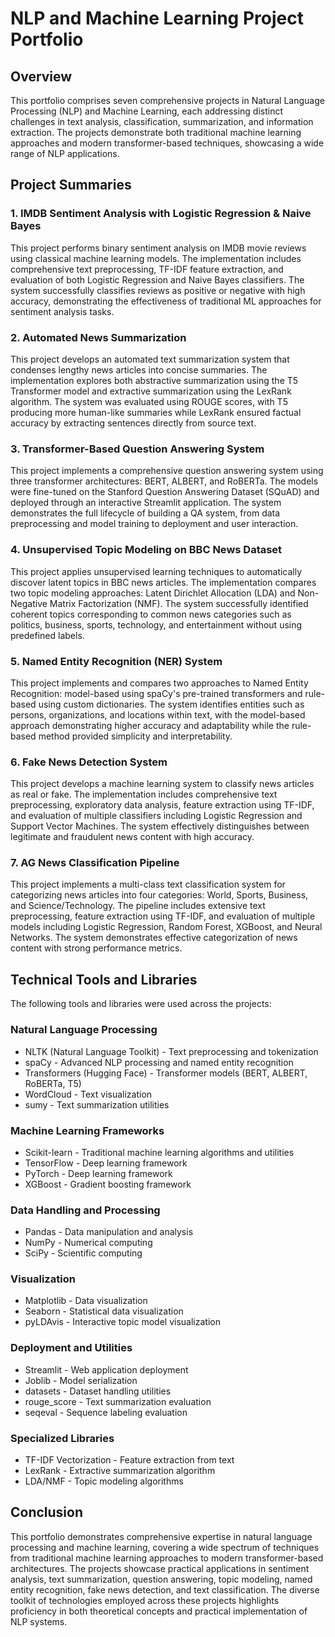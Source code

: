 # NLP and Machine Learning Project Portfolio

## Overview

This portfolio comprises seven comprehensive projects in Natural Language Processing (NLP) and Machine Learning, each addressing distinct challenges in text analysis, classification, summarization, and information extraction. The projects demonstrate both traditional machine learning approaches and modern transformer-based techniques, showcasing a wide range of NLP applications.

## Project Summaries

### 1. IMDB Sentiment Analysis with Logistic Regression & Naive Bayes

This project performs binary sentiment analysis on IMDB movie reviews using classical machine learning models. The implementation includes comprehensive text preprocessing, TF-IDF feature extraction, and evaluation of both Logistic Regression and Naive Bayes classifiers. The system successfully classifies reviews as positive or negative with high accuracy, demonstrating the effectiveness of traditional ML approaches for sentiment analysis tasks.

### 2. Automated News Summarization

This project develops an automated text summarization system that condenses lengthy news articles into concise summaries. The implementation explores both abstractive summarization using the T5 Transformer model and extractive summarization using the LexRank algorithm. The system was evaluated using ROUGE scores, with T5 producing more human-like summaries while LexRank ensured factual accuracy by extracting sentences directly from source text.

### 3. Transformer-Based Question Answering System

This project implements a comprehensive question answering system using three transformer architectures: BERT, ALBERT, and RoBERTa. The models were fine-tuned on the Stanford Question Answering Dataset (SQuAD) and deployed through an interactive Streamlit application. The system demonstrates the full lifecycle of building a QA system, from data preprocessing and model training to deployment and user interaction.

### 4. Unsupervised Topic Modeling on BBC News Dataset

This project applies unsupervised learning techniques to automatically discover latent topics in BBC news articles. The implementation compares two topic modeling approaches: Latent Dirichlet Allocation (LDA) and Non-Negative Matrix Factorization (NMF). The system successfully identified coherent topics corresponding to common news categories such as politics, business, sports, technology, and entertainment without using predefined labels.

### 5. Named Entity Recognition (NER) System

This project implements and compares two approaches to Named Entity Recognition: model-based using spaCy's pre-trained transformers and rule-based using custom dictionaries. The system identifies entities such as persons, organizations, and locations within text, with the model-based approach demonstrating higher accuracy and adaptability while the rule-based method provided simplicity and interpretability.

### 6. Fake News Detection System

This project develops a machine learning system to classify news articles as real or fake. The implementation includes comprehensive text preprocessing, exploratory data analysis, feature extraction using TF-IDF, and evaluation of multiple classifiers including Logistic Regression and Support Vector Machines. The system effectively distinguishes between legitimate and fraudulent news content with high accuracy.

### 7. AG News Classification Pipeline

This project implements a multi-class text classification system for categorizing news articles into four categories: World, Sports, Business, and Science/Technology. The pipeline includes extensive text preprocessing, feature extraction using TF-IDF, and evaluation of multiple models including Logistic Regression, Random Forest, XGBoost, and Neural Networks. The system demonstrates effective categorization of news content with strong performance metrics.

## Technical Tools and Libraries

The following tools and libraries were used across the projects:

### Natural Language Processing
- NLTK (Natural Language Toolkit) - Text preprocessing and tokenization
- spaCy - Advanced NLP processing and named entity recognition
- Transformers (Hugging Face) - Transformer models (BERT, ALBERT, RoBERTa, T5)
- WordCloud - Text visualization
- sumy - Text summarization utilities

### Machine Learning Frameworks
- Scikit-learn - Traditional machine learning algorithms and utilities
- TensorFlow - Deep learning framework
- PyTorch - Deep learning framework
- XGBoost - Gradient boosting framework

### Data Handling and Processing
- Pandas - Data manipulation and analysis
- NumPy - Numerical computing
- SciPy - Scientific computing

### Visualization
- Matplotlib - Data visualization
- Seaborn - Statistical data visualization
- pyLDAvis - Interactive topic model visualization

### Deployment and Utilities
- Streamlit - Web application deployment
- Joblib - Model serialization
- datasets - Dataset handling utilities
- rouge_score - Text summarization evaluation
- seqeval - Sequence labeling evaluation

### Specialized Libraries
- TF-IDF Vectorization - Feature extraction from text
- LexRank - Extractive summarization algorithm
- LDA/NMF - Topic modeling algorithms

## Conclusion

This portfolio demonstrates comprehensive expertise in natural language processing and machine learning, covering a wide spectrum of techniques from traditional machine learning approaches to modern transformer-based architectures. The projects showcase practical applications in sentiment analysis, text summarization, question answering, topic modeling, named entity recognition, fake news detection, and text classification. The diverse toolkit of technologies employed across these projects highlights proficiency in both theoretical concepts and practical implementation of NLP systems.